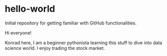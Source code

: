 # hello-world
Initial repository for getting familiar with GitHub functionalities.

Hi everyone!

Konrad here, I am a beginner pythonista learning this stuff to dive into data science world. 
I enjoy trading the stock market. 
